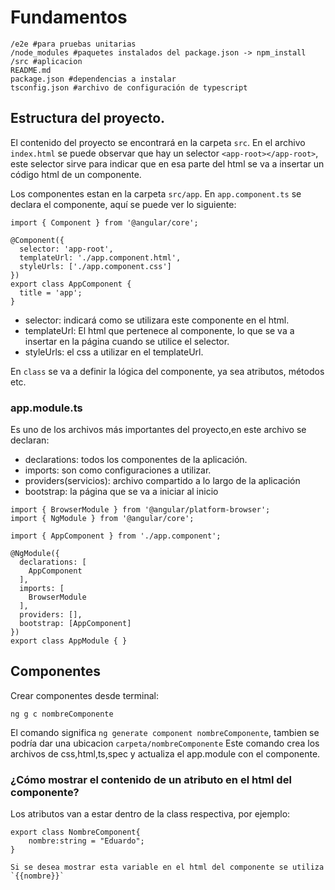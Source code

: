 # Fundamentos
```shell
/e2e #para pruebas unitarias
/node_modules #paquetes instalados del package.json -> npm_install
/src #aplicacion
README.md
package.json #dependencias a instalar
tsconfig.json #archivo de configuración de typescript
```

## Estructura del proyecto.
El contenido del proyecto se encontrará en la carpeta `src`.
En el archivo `index.html` se puede observar que hay un selector `<app-root></app-root>`, este selector sirve para indicar que en esa parte del html se va a insertar un código html de un componente.

Los componentes estan en la carpeta `src/app`.
En `app.component.ts` se declara el componente, aquí se puede ver lo siguiente:
```typescript=
import { Component } from '@angular/core';

@Component({
  selector: 'app-root',
  templateUrl: './app.component.html',
  styleUrls: ['./app.component.css']
})
export class AppComponent {
  title = 'app';
}
```
* selector: indicará como se utilizara este componente en el html.
* templateUrl: El html que pertenece al componente, lo que se va a insertar en la página cuando se utilice el selector.
* styleUrls: el css a utilizar en el templateUrl.

En `class` se va a definir la lógica del componente, ya sea atributos, métodos etc.
### app.module.ts
Es uno de los archivos más importantes del proyecto,en este archivo se declaran:
* declarations: todos los componentes de la aplicación.
* imports: son como configuraciones a utilizar.
* providers(servicios): archivo compartido a lo largo de la aplicación
* bootstrap: la página que se va a iniciar al inicio
```=typescript
import { BrowserModule } from '@angular/platform-browser';
import { NgModule } from '@angular/core';

import { AppComponent } from './app.component';

@NgModule({
  declarations: [
    AppComponent
  ],
  imports: [
    BrowserModule
  ],
  providers: [],
  bootstrap: [AppComponent]
})
export class AppModule { }
```

## Componentes

Crear componentes desde terminal:
```shell
ng g c nombreComponente
```
El comando significa `ng generate component nombreComponente`, tambien se podría dar una ubicacion `carpeta/nombreComponente`
Este comando crea los archivos de css,html,ts,spec y actualiza el app.module con el componente.


### ¿Cómo mostrar el contenido de un atributo en el html del componente?
Los atributos van a estar dentro de la class respectiva, por ejemplo:
```=typescript
export class NombreComponent{
    nombre:string = "Eduardo";
}

Si se desea mostrar esta variable en el html del componente se utiliza `{{nombre}}`
```